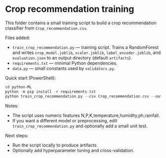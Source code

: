 # Crop recommendation training

This folder contains a small training script to build a crop recommendation
classifier from `Crop_recommendation.csv`.

Files added:

- `train_crop_recommendation.py` — training script. Trains a RandomForest and
  writes `crop_model.joblib`, `scaler.joblib`, `label_encoder.joblib`, and
  `evaluation.json` to an output directory (default `artifacts`).
- `requirements.txt` — minimal Python dependencies.
- `data.py` — small constants used by `validators.py`.

Quick start (PowerShell):

```powershell
cd python-ML
python -m pip install -r requirements.txt
python train_crop_recommendation.py --csv Crop_recommendation.csv --out-dir artifacts
```

Notes:

- The script uses numeric features N,P,K,temperature,humidity,ph,rainfall.
- If you want a different model or preprocessing, edit
  `train_crop_recommendation.py` and optionally add a small unit test.

Next steps:

- Run the script locally to produce artifacts.
- Optionally add hyperparameter tuning and cross-validation.

